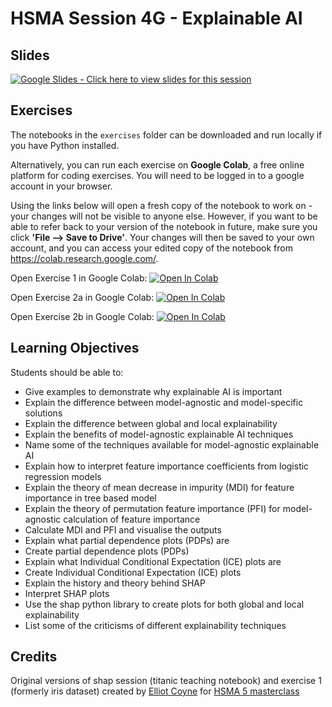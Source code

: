 # HSMA Session 4G - Explainable AI

## Slides

<a href="https://docs.google.com/presentation/d/1fzvwWTaYCVy7oDTZ__fTDhx89XibyUY-Pa4oUXTpeH4/edit?usp=sharing"><img src="https://img.shields.io/static/v1?label=Google+Slides&message=Click+here+to+view+the+slides+for+this+session&color=%23FBBC04&style=for-the-badge&logo=googleslides&logoColor=%23FBBC04" alt="Google Slides - Click here to view slides for this session"></a>

## Exercises

The notebooks in the `exercises` folder can be downloaded and run locally if you have Python installed.

Alternatively, you can run each exercise on **Google Colab**, a free online platform for coding exercises. You will need to be logged in to a google account in your browser. 

Using the links below will open a fresh copy of the notebook to work on - your changes will not be visible to anyone else. However, if you want to be able to refer back to your version of the notebook in future, make sure you click **'File --> Save to Drive'**. 
Your changes will then be saved to your own account, and you can access your edited copy of the notebook from https://colab.research.google.com/.

Open Exercise 1 in Google Colab: <a target="_blank" href="https://colab.research.google.com/github/hsma-programme/h6_4g_explainable_ai/blob/main/exercises_colab/1_xai_classification_exercise.ipynb">
  <img src="https://colab.research.google.com/assets/colab-badge.svg" alt="Open In Colab"/>
</a>

Open Exercise 2a in Google Colab: <a target="_blank" href="https://colab.research.google.com/github/hsma-programme/h6_4g_explainable_ai/blob/main/exercises_colab/2a_classification_boosting_exercise_xai.ipynb">
  <img src="https://colab.research.google.com/assets/colab-badge.svg" alt="Open In Colab"/>
</a>

Open Exercise 2b in Google Colab: <a target="_blank" href="https://colab.research.google.com/github/hsma-programme/h6_4g_explainable_ai/blob/main/exercises_colab/2b_regression_tree_exercise_xai.ipynb">
  <img src="https://colab.research.google.com/assets/colab-badge.svg" alt="Open In Colab"/>
</a>

## Learning Objectives

Students should be able to:

- Give examples to demonstrate why explainable AI is important
- Explain the difference between model-agnostic and model-specific solutions
- Explain the difference between global and local explainability
- Explain the benefits of model-agnostic explainable AI techniques
- Name some of the techniques available for model-agnostic explainable AI
- Explain how to interpret feature importance coefficients from logistic regression models
- Explain the theory of mean decrease in impurity (MDI) for feature importance in tree based model
- Explain the theory of permutation feature importance (PFI) for model-agnostic calculation of feature importance
- Calculate MDI and PFI and visualise the outputs
- Explain what partial dependence plots (PDPs) are
- Create partial dependence plots (PDPs)
- Explain what Individual Conditional Expectation (ICE) plots are
- Create Individual Conditional Expectation (ICE) plots
- Explain the history and theory behind SHAP
- Interpret SHAP plots
- Use the shap python library to create plots for both global and local explainability
- List some of the criticisms of different explainability techniques

## Credits

Original versions of shap session (titanic teaching notebook) and exercise 1 (formerly iris dataset) created by [Elliot Coyne](https://github.com/ElliottHSMA) for [HSMA 5 masterclass](https://github.com/hsma-programme/h5_masterclass_shap/tree/main)
